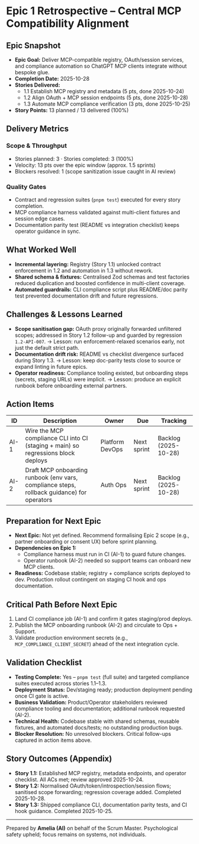 # Epic 1 Retrospective – Central MCP Compatibility Alignment

## Epic Snapshot
- **Epic Goal:** Deliver MCP-compatible registry, OAuth/session services, and compliance automation so ChatGPT MCP clients integrate without bespoke glue.
- **Completion Date:** 2025-10-28
- **Stories Delivered:**
  - 1.1 Establish MCP registry and metadata (5 pts, done 2025-10-24)
  - 1.2 Align OAuth + MCP session endpoints (5 pts, done 2025-10-28)
  - 1.3 Automate MCP compliance verification (3 pts, done 2025-10-25)
- **Story Points:** 13 planned / 13 delivered (100%)

## Delivery Metrics
### Scope & Throughput
- Stories planned: 3 · Stories completed: 3 (100%)
- Velocity: 13 pts over the epic window (approx. 1.5 sprints)
- Blockers resolved: 1 (scope sanitization issue caught in AI review)

### Quality Gates
- Contract and regression suites (`pnpm test`) executed for every story completion.
- MCP compliance harness validated against multi-client fixtures and session edge cases.
- Documentation parity test (README vs integration checklist) keeps operator guidance in sync.

## What Worked Well
- **Incremental layering:** Registry (Story 1.1) unlocked contract enforcement in 1.2 and automation in 1.3 without rework.
- **Shared schema & fixtures:** Centralised Zod schemas and test factories reduced duplication and boosted confidence in multi-client coverage.
- **Automated guardrails:** CLI compliance script plus README/doc parity test prevented documentation drift and future regressions.

## Challenges & Lessons Learned
- **Scope sanitisation gap:** OAuth proxy originally forwarded unfiltered scopes; addressed in Story 1.2 follow-up and guarded by regression `1.2-API-007`. → Lesson: run enforcement-relaxed scenarios early, not just the default strict path.
- **Documentation drift risk:** README vs checklist divergence surfaced during Story 1.3. → Lesson: keep doc-parity tests close to source or expand linting in future epics.
- **Operator readiness:** Compliance tooling existed, but onboarding steps (secrets, staging URLs) were implicit. → Lesson: produce an explicit runbook before onboarding external partners.

## Action Items

| ID | Description | Owner | Due | Tracking |
| -- | ----------- | ----- | --- | -------- |
| AI-1 | Wire the MCP compliance CLI into CI (staging + main) so regressions block deploys | Platform DevOps | Next sprint | Backlog (2025-10-28) |
| AI-2 | Draft MCP onboarding runbook (env vars, compliance steps, rollback guidance) for operators | Auth Ops | Next sprint | Backlog (2025-10-28) |

## Preparation for Next Epic
- **Next Epic:** Not yet defined. Recommend formalising Epic 2 scope (e.g., partner onboarding or consent UX) before sprint planning.
- **Dependencies on Epic 1:**
  - Compliance harness must run in CI (AI-1) to guard future changes.
  - Operator runbook (AI-2) needed so support teams can onboard new MCP clients.
- **Readiness:** Codebase stable; registry + compliance scripts deployed to dev. Production rollout contingent on staging CI hook and ops documentation.

## Critical Path Before Next Epic
1. Land CI compliance job (AI-1) and confirm it gates staging/prod deploys.
2. Publish the MCP onboarding runbook (AI-2) and circulate to Ops + Support.
3. Validate production environment secrets (e.g., `MCP_COMPLIANCE_CLIENT_SECRET`) ahead of the next integration cycle.

## Validation Checklist
- **Testing Complete:** Yes – `pnpm test` (full suite) and targeted compliance suites executed across stories 1.1–1.3.
- **Deployment Status:** Dev/staging ready; production deployment pending once CI gate is active.
- **Business Validation:** Product/Operator stakeholders reviewed compliance tooling and documentation; additional runbook requested (AI-2).
- **Technical Health:** Codebase stable with shared schemas, reusable fixtures, and automated docs/tests; no outstanding production bugs.
- **Blocker Resolution:** No unresolved blockers. Critical follow-ups captured in action items above.

## Story Outcomes (Appendix)
- **Story 1.1:** Established MCP registry, metadata endpoints, and operator checklist. All ACs met; review approved 2025-10-24.
- **Story 1.2:** Normalised OAuth/token/introspection/session flows; sanitised scope forwarding; regression coverage added. Completed 2025-10-28.
- **Story 1.3:** Shipped compliance CLI, documentation parity tests, and CI hook guidance. Completed 2025-10-25.

---
Prepared by **Amelia (AI)** on behalf of the Scrum Master. Psychological safety upheld; focus remains on systems, not individuals.
